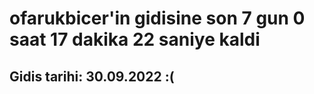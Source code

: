 # ofarukbicer'in gidisine son 7 gun 0 saat 17 dakika 22 saniye kaldi

## Gidis tarihi: 30.09.2022 :(